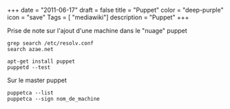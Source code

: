 +++
date = "2011-06-17"
draft = false
title = "Puppet"
color = "deep-purple"
icon = "save"
Tags = [ "mediawiki"]
description = "Puppet"
+++

Prise de note sur l'ajout d'une machine dans le "nuage" puppet

    grep search /etc/resolv.conf 
    search azae.net

    apt-get install puppet
    puppetd --test

Sur le master puppet

    puppetca --list
    puppetca --sign nom_de_machine
